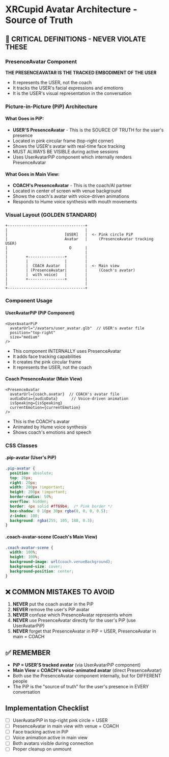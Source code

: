 # XRCupid Avatar Architecture - Source of Truth

## 🚨 CRITICAL DEFINITIONS - NEVER VIOLATE THESE

### PresenceAvatar Component
**THE PRESENCEAVATAR IS THE TRACKED EMBODIMENT OF THE USER**
- It represents the USER, not the coach
- It tracks the USER's facial expressions and emotions
- It is the USER's visual representation in the conversation

### Picture-in-Picture (PiP) Architecture

#### What Goes in PiP:
- **USER'S PresenceAvatar** - This is the SOURCE OF TRUTH for the user's presence
- Located in pink circular frame (top-right corner)
- Shows the USER's avatar with real-time face tracking
- MUST ALWAYS BE VISIBLE during active sessions
- Uses UserAvatarPiP component which internally renders PresenceAvatar

#### What Goes in Main View:
- **COACH's PresenceAvatar** - This is the coach/AI partner
- Located in center of screen with venue background
- Shows the coach's avatar with voice-driven animations
- Responds to Hume voice synthesis with mouth movements

### Visual Layout (GOLDEN STANDARD)

```
+----------------------------------+
|                                  |
|                         [USER]   |  <- Pink circle PiP
|                         Avatar   |     (PresenceAvatar tracking USER)
|                           O      |
|                                  |
|        +----------------+        |
|        |                |        |
|        |  COACH Avatar  |        |  <- Main view 
|        | (PresenceAvatar|        |     (Coach's avatar)
|        |  with voice)   |        |
|        +----------------+        |
|                                  |
+----------------------------------+
```

### Component Usage

#### UserAvatarPiP (PiP Component)
```tsx
<UserAvatarPiP 
  avatarUrl="/avatars/user_avatar.glb"  // USER's avatar file
  position="top-right"
  size="medium"
/>
```
- This component INTERNALLY uses PresenceAvatar
- It adds face tracking capabilities
- It creates the pink circular frame
- It represents the USER, not the coach

#### Coach PresenceAvatar (Main View)
```tsx
<PresenceAvatar
  avatarUrl={coach.avatar}  // COACH's avatar file
  audioData={audioData}      // Voice-driven animation
  isSpeaking={isSpeaking}
  currentEmotion={currentEmotion}
/>
```
- This is the COACH's avatar
- Animated by Hume voice synthesis
- Shows coach's emotions and speech

### CSS Classes

#### .pip-avatar (User's PiP)
```css
.pip-avatar {
  position: absolute;
  top: 20px;
  right: 20px;
  width: 200px !important;
  height: 200px !important;
  border-radius: 50%;
  overflow: hidden;
  border: 4px solid #ff69b4;  /* Pink border */
  box-shadow: 0 10px 30px rgba(0, 0, 0, 0.5);
  z-index: 100;
  background: rgba(255, 105, 180, 0.3);
}
```

#### .coach-avatar-scene (Coach's Main View)
```css
.coach-avatar-scene {
  width: 100%;
  height: 100%;
  background-image: url(coach.venueBackground);
  background-size: cover;
  background-position: center;
}
```

## ❌ COMMON MISTAKES TO AVOID

1. **NEVER** put the coach avatar in the PiP
2. **NEVER** remove the user's PiP avatar
3. **NEVER** confuse which PresenceAvatar represents whom
4. **NEVER** use PresenceAvatar directly for the user's PiP (use UserAvatarPiP)
5. **NEVER** forget that PresenceAvatar in PiP = USER, PresenceAvatar in main = COACH

## ✅ REMEMBER

- **PiP = USER'S tracked avatar** (via UserAvatarPiP component)
- **Main View = COACH's voice-animated avatar** (direct PresenceAvatar)
- Both use the PresenceAvatar component internally, but for DIFFERENT people
- The PiP is the "source of truth" for the user's presence in EVERY conversation

## Implementation Checklist

- [ ] UserAvatarPiP in top-right pink circle = USER
- [ ] PresenceAvatar in main view with venue = COACH
- [ ] Face tracking active in PiP
- [ ] Voice animation active in main view
- [ ] Both avatars visible during connection
- [ ] Proper cleanup on unmount
